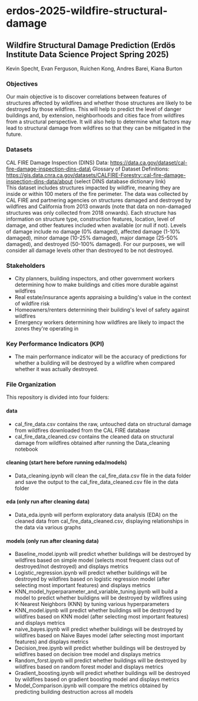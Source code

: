 # erdos-2025-wildfire-structural-damage

## Wildfire Structural Damage Prediction (Erdös Institute Data Science Project Spring 2025)

Kevin Specht, Evan Ferguson, Ruichen Kong, Andres Barei, Kiana Burton

### Objectives

Our main objective is to discover correlations between features of structures affected by wildfires and whether those structures are likely to be destroyed by those wildfires. This will help to predict the level of danger buildings and, by extension, neighborhoods and cities face from wildfires from a structural perspective. It will also help to determine what factors may lead to structural damage from wildfires so that they can be mitigated in the future.

### Datasets

CAL FIRE Damage Inspection (DINS) Data: https://data.ca.gov/dataset/cal-fire-damage-inspection-dins-data\
Glossary of Dataset Definitions: https://gis.data.cnra.ca.gov/datasets/CALFIRE-Forestry::cal-fire-damage-inspection-dins-data/about (select DINS database dictionary link)\
This dataset includes structures impacted by wildfire, meaning they are inside or within 100 meters of the fire perimeter. The data was collected by CAL FIRE and partnering agencies on structures damaged and destroyed by wildfires and California from 2013 onwards (note that data on non-damaged structures was only collected from 2018 onwards). Each structure has information on structure type, construction features, location, level of damage, and other features included when available (or null if not). Levels of damage include no damage (0% damaged), affected damage (1-10% damaged), minor damage (10-25% damaged), major damage (25-50% damaged), and destroyed (50-100% damaged). For our purposes, we will consider all damage levels other than destroyed to be not destroyed.

### Stakeholders

- City planners, building inspectors, and other government workers determining how to make buildings and cities more durable against wildfires
- Real estate/insurance agents appraising a building's value in the context of wildfire risk
- Homeowners/renters determining their building's level of safety against wildfires
- Emergency workers determining how wildfires are likely to impact the zones they're operating in

### Key Performance Indicators (KPI)

- The main performance indicator will be the accuracy of predictions for whether a building will be destroyed by a wildfire when compared whether it was actually destroyed.

### File Organization
This repository is divided into four folders:

#### data
- cal_fire_data.csv contains the raw, untouched data on structural damage from wildfires downloaded from the CAL FIRE database
- cal_fire_data_cleaned.csv contains the cleaned data on structural damage from wildfires obtained after running the Data_cleaning notebook

#### cleaning (start here before running eda/models)
- Data_cleaning.ipynb will clean the cal_fire_data.csv file in the data folder and save the output to the cal_fire_data_cleaned.csv file in the data folder

#### eda (only run after cleaning data)
- Data_eda.ipynb will perform exploratory data analysis (EDA) on the cleaned data from cal_fire_data_cleaned.csv, displaying relationships in the data via various graphs

#### models (only run after cleaning data)
- Baseline_model.ipynb will predict whether buildings will be destroyed by wildfires based on simple model (selects most frequent class out of destroyed/not destroyed) and displays metrics
- Logistic_regression.ipynb will predict whether buildings will be destroyed by wildfires based on logistic regression model (after selecting most important features) and displays metrics
- KNN_model_hyperparameter_and_variable_tuning.ipynb will build a model to predict whether buildigns will be destroyed by wildfires using K-Nearest Neighbors (KNN) by tuning various hyperparameters
- KNN_model.ipynb will predict whether buildings will be destroyed by wildfires based on KNN model (after selecting most important features) and displays metrics 
- naive_bayes.ipynb will predict whether buildings will be destroyed by wildfires based on Naive Bayes model (after selecting most important features) and displays metrics
- Decision_tree.ipynb will predict whether buildings will be destroyed by wildfires based on decision tree model and displays metrics
- Random_forst.ipynb will predict whether buildings will be destroyed by wildfires based on random forest model and displays metrics
- Gradient_boosting.ipynb will predict whether buildings will be destroyed by wildfires based on gradient boosting model and displays metrics
- Model_Comparison.ipynb will compare the metrics obtained by predicting building destruction across all models
